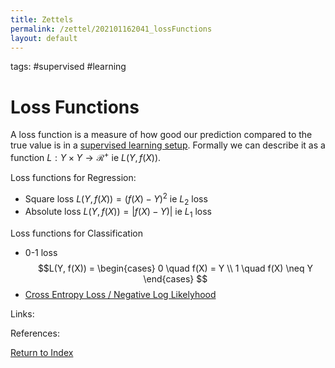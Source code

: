 ```yaml
---
title: Zettels
permalink: /zettel/202101162041_lossFunctions
layout: default
---
```

tags: #supervised #learning

# Loss Functions

A loss function is a measure of how good our prediction compared to the true value is in a [supervised learning setup](TODO). Formally we can describe it 
as a function $L : Y \times Y \rightarrow \mathcal{R}^+$ ie $L(Y, f(X))$.

Loss functions for Regression:
- Square loss $L(Y, f(X)) = (f(X) - Y)^2$ ie $L_2$ loss
- Absolute loss $L(Y, f(X)) = \vert f(X) - Y) \vert$ ie $L_1$ loss

Loss functions for Classification
- 0-1 loss
$$L(Y, f(X)) = \begin{cases}
0 \quad f(X) = Y \\
1 \quad f(X) \neq Y
\end{cases}
$$
- [Cross Entropy Loss / Negative Log Likelyhood](202103271848_crossEntropyVsNegativeLogLikelyhood)



Links: 

References: 

[Return to Index](index)